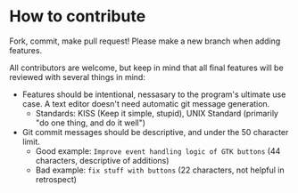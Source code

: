 # How to contribute
Fork, commit, make pull request! Please make a new branch when adding features.

All contributors are welcome, but keep in mind that all final features will be reviewed with several things in mind:
 - Features should be intentional, nessasary to the program's ultimate use case. A text editor doesn't need automatic git message generation.
   - Standards: KISS (Keep it simple, stupid), UNIX Standard (primarily "do one thing, and do it well")
 - Git commit messages should be descriptive, and under the 50 character limit. 
   - Good example: `Improve event handling logic of GTK buttons` (44 characters, descriptive of additions)
   - Bad example: `fix stuff with buttons` (22 characters, not helpful in retrospect)
